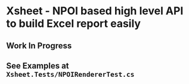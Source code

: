 # Xsheet - NPOI based high level API to build Excel report easily
## Work In Progress

## See Examples at ```Xsheet.Tests/NPOIRendererTest.cs```
